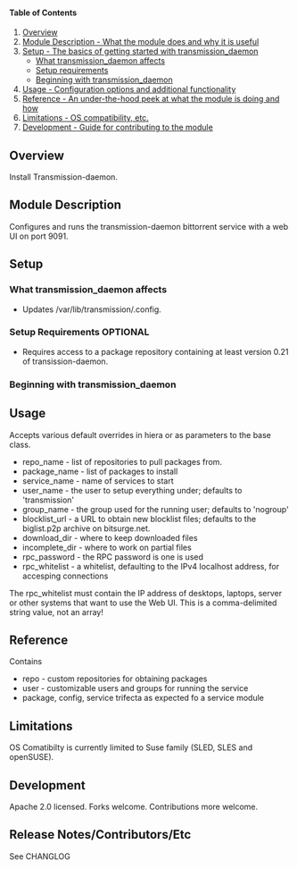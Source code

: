 #### Table of Contents

1. [Overview](#overview)
2. [Module Description - What the module does and why it is useful](#module-description)
3. [Setup - The basics of getting started with transmission_daemon](#setup)
    * [What transmission_daemon affects](#what-transmission_daemon-affects)
    * [Setup requirements](#setup-requirements)
    * [Beginning with transmission_daemon](#beginning-with-transmission_daemon)
4. [Usage - Configuration options and additional functionality](#usage)
5. [Reference - An under-the-hood peek at what the module is doing and how](#reference)
5. [Limitations - OS compatibility, etc.](#limitations)
6. [Development - Guide for contributing to the module](#development)

## Overview

Install Transmission-daemon.

## Module Description

Configures and runs the transmission-daemon bittorrent service with a web UI on port 9091.

## Setup

### What transmission_daemon affects

* Updates /var/lib/transmission/.config.

### Setup Requirements **OPTIONAL**

* Requires access to a package repository containing at least version 0.21 of transission-daemon.


### Beginning with transmission_daemon


## Usage

Accepts various default overrides in hiera or as parameters to the base class.
* repo\_name - list of repositories to pull packages from.
* package\_name - list of packages to install
* service\_name - name of services to start
* user\_name - the user to setup everything under; defaults to 'transmission'
* group\_name - the group used for the running user; defaults to 'nogroup'
* blocklist\_url - a URL to obtain new blocklist files; defaults to the biglist.p2p archive on bitsurge.net.
* download\_dir - where to keep downloaded files
* incomplete\_dir - where to work on partial files
* rpc\_password - the RPC password is one is used
* rpc\_whitelist - a whitelist, defaulting to the IPv4 localhost address, for accesping connections

The rpc\_whitelist must contain the IP address of desktops, laptops, server or other systems that want to use the Web UI.  This is a comma-delimited string value, not an array!

## Reference

Contains
* repo - custom repositories for obtaining packages
* user - customizable users and groups for running the service
* package, config, service trifecta as expected fo a service module

## Limitations

OS Comatibilty is currently limited to Suse family (SLED, SLES and openSUSE).

## Development

Apache 2.0 licensed. Forks welcome.  Contributions more welcome.

## Release Notes/Contributors/Etc 

See CHANGLOG
